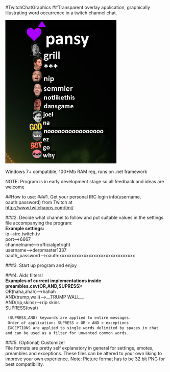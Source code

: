 #TwitchChatGraphics
##Transparent overlay application, graphically illustrating word occurrence in a twitch channel chat.

![alt text](https://github.com/barestrand/TwitchChatGraphics/blob/master/pansy.PNG "Showcase 1")


Windows 7+ compatible, 100+Mb RAM req, runs on .net framework

NOTE: Program is in early development stage so all feedback and ideas are welcome

##How to use:
###1. Get your personal IRC login info(username, oauth:password) from Twitch at  
  http://www.twitchapps.com/tmi/  

###2. Decide what channel to follow and put suitable values in the settings file accompanying the program:  
     __Example settings:__  
     ip-->irc.twitch.tv  
     port-->6667  
     channelname-->officialgetright  
     username-->derpmaster1337  
     oauth_password-->oauth:xxxxxxxxxxxxxxxxxxxxxxxxxxxxxxx  

###3. Start up program and enjoy

###4. Aids filters!  
     __Examples of current implementations inside preambles.csv(OR,AND,SUPRESS):__  
     OR(haha,ahah)-->hahah  
     AND(trump,wall)-->\_\_TRUMP WALL\_\_  
     AND(rip,skins)-->rip skins  
     SUPRESS(twat)  

     (SUPRESS,AND) keywords are applied to entire messages.
     Order of application: SUPRESS > OR > AND > exceptions
     EXCEPTIONS are applied to single words delimited by spaces in chat and can be used as a filter for unwanted common words.

###5. (Optional) Customize!  
     File formats are pretty self explanatory in general for settings, emotes, preambles and exceptions.
     These files can be altered to your own liking to improve your own experience.
     Note: Picture format has to be 32 bit PNG for best compatibility.
